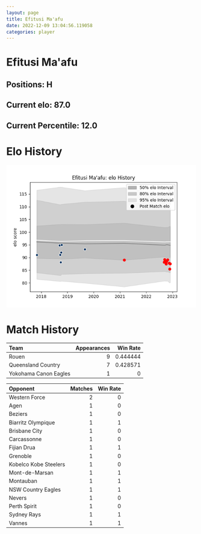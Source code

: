 ```yaml
---  
layout: page  
title: Efitusi Ma'afu  
date: 2022-12-09 13:04:56.119058  
categories: player  
---
```

# Efitusi Ma'afu

## Positions: H

## Current elo: 87.0

## Current Percentile: 12.0

# Elo History


![elo history](history_EfitusiMa'afu.png)
# Match History


| Team                  |   Appearances |   Win Rate |
|:----------------------|--------------:|-----------:|
| Rouen                 |             9 |   0.444444 |
| Queensland Country    |             7 |   0.428571 |
| Yokohama Canon Eagles |             1 |   0        |

| Opponent              |   Matches |   Win Rate |
|:----------------------|----------:|-----------:|
| Western Force         |         2 |          0 |
| Agen                  |         1 |          0 |
| Beziers               |         1 |          0 |
| Biarritz Olympique    |         1 |          1 |
| Brisbane City         |         1 |          0 |
| Carcassonne           |         1 |          0 |
| Fijian Drua           |         1 |          1 |
| Grenoble              |         1 |          0 |
| Kobelco Kobe Steelers |         1 |          0 |
| Mont-de-Marsan        |         1 |          1 |
| Montauban             |         1 |          1 |
| NSW Country Eagles    |         1 |          1 |
| Nevers                |         1 |          0 |
| Perth Spirit          |         1 |          0 |
| Sydney Rays           |         1 |          1 |
| Vannes                |         1 |          1 |